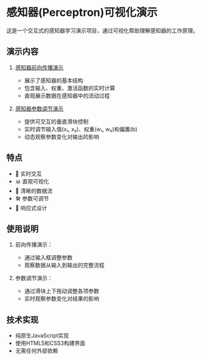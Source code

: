 # 感知器(Perceptron)可视化演示

这是一个交互式的感知器学习演示项目，通过可视化帮助理解感知器的工作原理。

## 演示内容

1. [感知器前向传播演示](perceptron-forward.html)
   - 展示了感知器的基本结构
   - 包含输入、权重、激活函数的实时计算
   - 直观展示数据在感知器中的流动过程

2. [感知器参数调节演示](perceptron-slider.html)
   - 提供可交互的垂直滑块控制
   - 实时调节输入值(x₁, x₂)、权重(w₁, w₂)和偏置(b)
   - 动态观察参数变化对输出的影响

## 特点

- 🔄 实时交互
- 📊 直观可视化
- 🎯 清晰的数据流
- 🛠 参数可调节
- 📱 响应式设计

## 使用说明

1. 前向传播演示：
   - 通过输入框调整参数
   - 观察数据从输入到输出的完整流程

2. 参数调节演示：
   - 通过滑块上下拖动调整各项参数
   - 实时观察参数变化对结果的影响

## 技术实现

- 纯原生JavaScript实现
- 使用HTML5和CSS3构建界面
- 无需任何外部依赖
